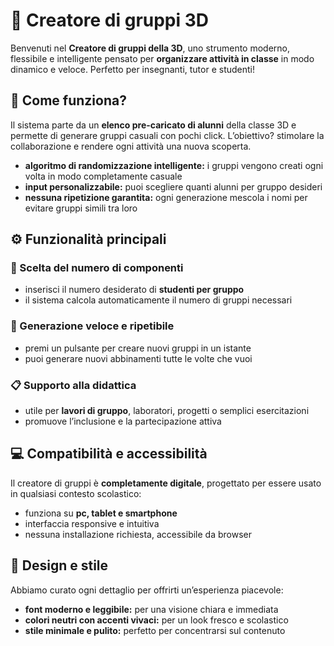 # 🔀 Creatore di gruppi 3D

Benvenuti nel **Creatore di gruppi della 3D**, uno strumento moderno, flessibile e intelligente pensato per **organizzare attività in classe** in modo dinamico e veloce. Perfetto per insegnanti, tutor e studenti!

## 🤖 Come funziona?

Il sistema parte da un **elenco pre-caricato di alunni** della classe 3D e permette di generare gruppi casuali con pochi click. L’obiettivo? stimolare la collaborazione e rendere ogni attività una nuova scoperta.

- **algoritmo di randomizzazione intelligente:** i gruppi vengono creati ogni volta in modo completamente casuale  
- **input personalizzabile:** puoi scegliere quanti alunni per gruppo desideri  
- **nessuna ripetizione garantita:** ogni generazione mescola i nomi per evitare gruppi simili tra loro  

## ⚙️ Funzionalità principali

### 👥 Scelta del numero di componenti
- inserisci il numero desiderato di **studenti per gruppo**
- il sistema calcola automaticamente il numero di gruppi necessari

### 🔁 Generazione veloce e ripetibile
- premi un pulsante per creare nuovi gruppi in un istante
- puoi generare nuovi abbinamenti tutte le volte che vuoi

### 📋 Supporto alla didattica
- utile per **lavori di gruppo**, laboratori, progetti o semplici esercitazioni
- promuove l’inclusione e la partecipazione attiva

## 💻 Compatibilità e accessibilità

Il creatore di gruppi è **completamente digitale**, progettato per essere usato in qualsiasi contesto scolastico:

- funziona su **pc, tablet e smartphone**
- interfaccia responsive e intuitiva
- nessuna installazione richiesta, accessibile da browser

## 🎨 Design e stile

Abbiamo curato ogni dettaglio per offrirti un’esperienza piacevole:

- **font moderno e leggibile:** per una visione chiara e immediata  
- **colori neutri con accenti vivaci:** per un look fresco e scolastico  
- **stile minimale e pulito:** perfetto per concentrarsi sul contenuto  

